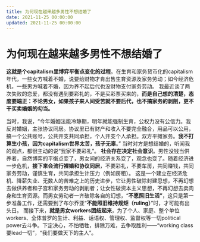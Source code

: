 ```yaml
---
title: 为何现在越来越多男性不想结婚了
date: 2021-11-25 00:00:00
updated: 2021-11-25 00:00:00
---
```


# 为何现在越来越多男性不想结婚了

**这就是个capitalism里博弈平衡点变化的过程**。在生育和家务货币化的capitalism年代，一些女方喊着不婚，说要给财物才肯出售生育资源及家务劳动；如今经济危机，一些男方喊着不婚，因为养不起后代也没财物支付家务劳动。
我最近谈了两次失败的恋爱，都没有遇到要彩礼的，不是买彩票买来的，**而是自己想的清楚，态度要端正：不论男女，如果孩子来人间受苦就不要后代，也不搞家务的剥削，更不干买卖婚姻的勾当。**

当时，我说，“今年婚姻法能冷静期，明年就能强制生育，公权力没有公信力。我反对婚姻，主张协议同居。协议里已有财产和收入不要完全融合，用品可以公用，搞一个公共账号，公共开支共同承担，个人开支个人承担。双方平摊家务。**我不打算生小孩，因为capitalism世界太苦，孩子无辜**。”
当时对方是想结婚的，听闻我的观点，都很主动的说“我家不要彩礼”。
**社会存在决定社会意识**。男性没钱当供养者，自然博弈的平衡点变了，男女间的经济关系变了，观念也变了。随着经济进一步危机，**接下来会流行裸婚和协议同居**，不要彩礼，不要车房，共同赚钱，共同家务劳动，谨慎生育，共同承担生计压力（例如房租）。
这是一个建立在经济危机、降薪失业、无数人的苦难之上的历史进步，它让男性破除封建思想，不再幻想去做供养者和子宫和家务劳动的剥削者；让女性破资本主义思想，不再幻想去卖肉身和生育资源。而男女劳动者一齐破除各自的幻想，“**不愿照旧生活”**，这只是第一步准备工作，还需要到了布尔乔亚“**不能照旧维持规矩（ruling）**”时，才可能有出头日。
而接下来，**就是男女workers团结起来**，为了个人、家庭、整个单位workers、全体普罗的生计、利益、话语权、管理权、监督权等一切political power去斗争。下定决心，不怕牺牲，排除万难，去争取胜利——“working class要lead一切”，“我们要做天下的主人”。
